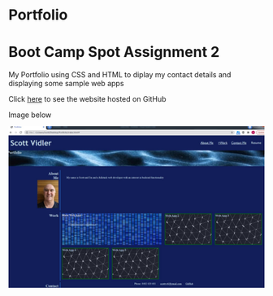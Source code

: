 # Portfolio
# Boot Camp Spot Assignment 2

My Portfolio using CSS and HTML to diplay my contact details and displaying some sample web apps

Click [here](https://scottyv6.github.io/super-duper-octo-system/) to see the website hosted on GitHub

Image below

![My Portfolio website diplaying sample web apps and contact details](./assets/images/web-screenshot.jpg)
